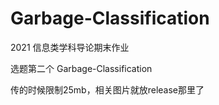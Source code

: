 # Garbage-Classification
2021 信息类学科导论期末作业

选题第二个 Garbage-Classification

传的时候限制25mb，相关图片就放release那里了
